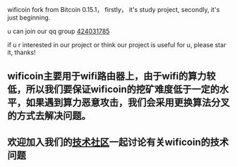 wificoin fork from Bitcoin 0.15.1， firstly， it's study project, secondly, it's just beginning.

u can join our qq group [424031785](https://jq.qq.com/?_wv=1027&k=5wx5xzv)

if u r interested in our project or think our project is useful for u, please star it, thanks!

## wificoin主要用于wifi路由器上，由于wifi的算力较低，所以我们要保证wificoin的挖矿难度低于一定的水平，如果遇到算力恶意攻击，我们会采用更换算法分叉的方式去解决问题。

## 欢迎加入我们的[技术社区](https://talk.kunteng.org)一起讨论有关wificoin的技术问题

